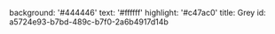 background: '#444446'
text: '#ffffff'
highlight: '#c47ac0'
title: Grey
id: a5724e93-b7bd-489c-b7f0-2a6b4917d14b
